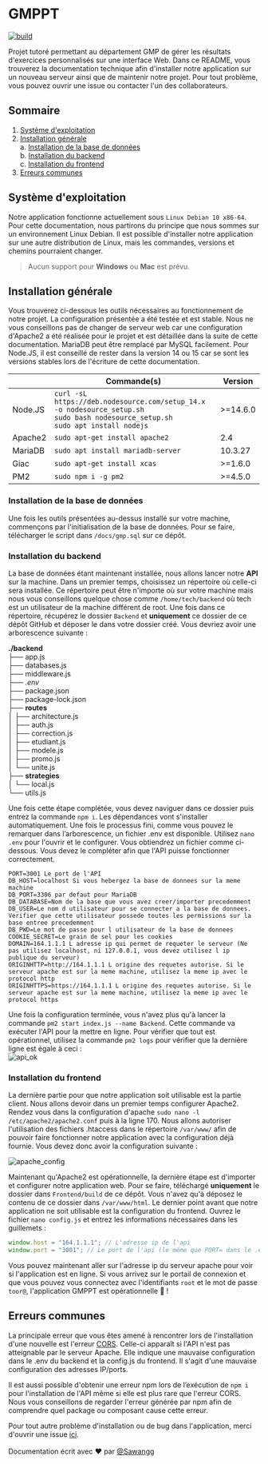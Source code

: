 # GMPPT
[![build](https://github.com/Sawangg/GMPPT/actions/workflows/node.js.yml/badge.svg)](https://github.com/Sawangg/GMPPT/actions/workflows/node.js.yml)

Projet tutoré permettant au département GMP de gérer les résultats d'exercices personnalisés sur une interface Web. Dans ce README, vous trouverez la documentation technique afin d'installer notre application sur un nouveau serveur ainsi que de maintenir notre projet. Pour tout problème, vous pouvez ouvrir une issue ou contacter l'un des collaborateurs.

## Sommaire

 1. [Système d'exploitation](#os)<br/>
 2. [Installation générale](#installation)<br/>
  a. [Installation de la base de données](#installationBD)<br/>
  b. [Installation du backend](#installationBack)<br/>
  c. [Installation du frontend](#installationFront)<br/>
 4. [Erreurs communes](#erreursCommunes)<br/>

## Système d'exploitation <a id="os"/>

Notre application fonctionne actuellement sous `Linux Debian 10 x86-64`. Pour cette documentation, nous partirons du principe que nous sommes sur un environnement Linux Debian. Il est possible d'installer notre application sur une autre distribution de Linux, mais les commandes, versions et chemins pourraient changer. 
> Aucun support pour **Windows** ou **Mac** est prévu.

## Installation générale <a id="installation"/>

Vous trouverez ci-dessous les outils nécessaires au fonctionnement de notre projet. La configuration présentée a été testée et est stable. Nous ne vous conseillons pas de changer de serveur web car une configuration d'Apache2 a été réalisée pour le projet et est détaillée dans la suite de cette documentation. MariaDB peut être remplacé par MySQL facilement. Pour Node.JS, il est conseillé de rester dans la version 14 ou 15 car se sont les versions stables lors de l'écriture de cette documentation.

|        |Commande(s)                      |Version    |
|--------|---------------------------------|-----------|
|Node.JS |`curl -sL https://deb.nodesource.com/setup_14.x -o nodesource_setup.sh` <br/>`sudo bash nodesource_setup.sh` <br/>`sudo apt install nodejs`|>=14.6.0|             
|Apache2 |`sudo apt-get install apache2`   |2.4        |
|MariaDB |`sudo apt install mariadb-server`|10.3.27    |
|Giac    |`sudo apt-get install xcas`      |>=1.6.0    |
|PM2     |`sudo npm i -g pm2`		   |>=4.5.0    |

### Installation de la base de données <a id="installationBD"/>

Une fois les outils présentées au-dessus installé sur votre machine, commençons par l'initialisation de la base de données. Pour se faire, télécharger le script dans `/docs/gmp.sql` sur ce dépôt.

### Installation du backend <a id="installationBack"/>

La base de données étant maintenant installée, nous allons lancer notre **API** sur la machine. Dans un premier temps, choisissez un répertoire où celle-ci sera installée. Ce répertoire peut être n'importe où sur votre machine mais nous vous conseillons quelque chose comme `/home/tech/backend` où tech est un utilisateur de la machine différent de root. Une fois dans ce répertoire, récupérez le dossier `Backend` et **uniquement** ce dossier de ce dépôt GitHub et déposer le dans votre dossier créé. Vous devriez avoir une arborescence suivante : 

**./backend**<br/>
├── app.js<br/>
├── databases.js<br/>
├── middleware.js<br/>
├── *.env*<br/>
├── package.json<br/>
├── package-lock.json<br/>
├── **routes**<br/>
│   ├── architecture.js<br/>
│   ├── auth.js<br/>
│   ├── correction.js<br/>
│   ├── etudiant.js<br/>
│   ├── modele.js<br/>
│   ├── promo.js<br/>
│   └── unite.js<br/>
├── **strategies**<br/>
│   └── local.js<br/>
└── utils.js<br/>

Une fois cette étape complétée, vous devez naviguer dans ce dossier puis entrez la commande `npm i`.
Les dépendances vont s'installer automatiquement. Une fois le processus fini, comme vous pouvez le remarquer dans l’arborescence, un fichier .env est disponible. Utilisez `nano .env` pour l'ouvrir et le configurer. Vous obtiendrez un fichier comme ci-dessous. Vous devez le compléter afin que l'API puisse fonctionner correctement. 
```
PORT=3001 Le port de l'API
DB_HOST=localhost Si vous hebergez la base de donnees sur la meme machine 
DB_PORT=3306 par defaut pour MariaDB 
DB_DATABASE=Nom de la base que vous avez creer/importer precedemment 
DB_USER=Le nom d utilisateur pour se connecter a la base de donnees. Verifier que cette utilisateur possede toutes les permissions sur la base entree precedemment 
DB_PWD=Le mot de passe pour l utilisateur de la base de donnees 
COOKIE_SECRET=Le grain de sel pour les cookies 
DOMAIN=164.1.1.1 L adresse ip qui permet de requeter le serveur (Ne pas utilisez localhost, ni 127.0.0.1, vous devez utilisez l ip publique du serveur) 
ORIGINHTTP=http://164.1.1.1 L origine des requetes autorise. Si le serveur apache est sur la meme machine, utilisez la meme ip avec le protocol http 
ORIGINHTTPS=https://164.1.1.1 L origine des requetes autorise. Si le serveur apache est sur la meme machine, utilisez la meme ip avec le protocol https
```

Une fois la configuration terminée, vous n'avez plus qu'à lancer la commande `pm2 start index.js --name Backend`. Cette commande va exécuter l'API pour la mettre en ligne. Pour vérifier que tout est opérationnel, utilisez la commande `pm2 logs` pour vérifier que la dernière ligne est égale à ceci : <br/>
![api_ok](/docs/assets/api_ok.png?raw=true)

### Installation du frontend <a id="installationFront"/>

La dernière partie pour que notre application soit utilisable est la partie client. Nous allons devoir dans un premier temps configurer Apache2. Rendez vous dans la configuration d'apache `sudo nano -l /etc/apache2/apache2.conf` puis à la ligne 170. Nous allons autoriser l'utilisation des fichiers .htaccess dans le répertoire `/var/www/` afin de pouvoir faire fonctionner notre application avec la configuration déjà fournie. Vous devez donc avoir la configuration suivante : <br/>

![apache_config](/docs/assets/apache_config.png?raw=true)

Maintenant qu'Apache2 est opérationnelle, la dernière étape est d'importer et configurer notre application web. Pour se faire, téléchargé **uniquement** le dossier dans `Frontend/build` de ce dépôt. Vous n'avez qu'à déposez le contenu de ce dossier dans `/var/www/html`. Le dernier point avant que notre application ne soit utilisable est la configuration du frontend. Ouvrez le fichier `nano config.js` et entrez les informations nécessaires dans les guillemets :
```js
window.host = "164.1.1.1"; // L'adresse ip de l'api
window.port = "3001"; // Le port de l'api (le même que PORT= dans le .env)
```
Vous pouvez maintenant aller sur l'adresse ip du serveur apache pour voir si l'application est en ligne. Si vous arrivez sur le portail de connexion et que vous pouvez vous connectez avec l'identifiants `root` et le mot de passe `toor@`, l'application GMPPT est opérationnelle 🎉 !

## Erreurs communes <a id="erreursCommunes"/>

La principale erreur que vous êtes amené à rencontrer lors de l'installation d'une nouvelle est l'erreur <a href ="https://developer.mozilla.org/en-US/docs/Web/HTTP/CORS/Errors" target="_blank"  rel="noreferrer">CORS</a>.
Celle-ci apparaît si l'API n'est pas atteignable par le serveur Apache. Elle indique une mauvaise configuration dans le .env du backend et la config.js du frontend. Il s'agit d'une mauvaise configuration des adresses IP/ports. 

Il est aussi possible d'obtenir une erreur npm lors de l’exécution de `npm i` pour l'installation de l'API même si elle est plus rare que l'erreur CORS. Nous vous conseillons de regarder l'erreur générée par npm afin de comprendre quel package ou composant cause cette erreur.

Pour tout autre problème d'installation ou de bug dans l'application, merci d'ouvrir une issue <a href="https://github.com/Sawangg/GMPPT/issues" target="_blank" rel="noreferrer">ici</a>.
<br/>
<br/>
Documentation écrit avec ❤️ par <a href ="https://github.com/Sawangg" target="_blank"  rel="noreferrer">@Sawangg</a>
